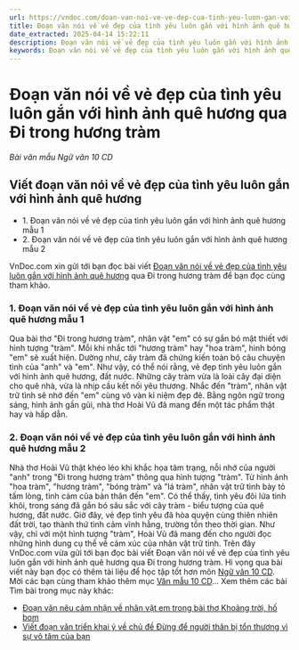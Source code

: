 ```yaml
---
url: https://vndoc.com/doan-van-noi-ve-ve-dep-cua-tinh-yeu-luon-gan-voi-hinh-anh-que-huong-292366
title: Đoạn văn nói về vẻ đẹp của tình yêu luôn gắn với hình ảnh quê hương qua Đi trong hương tràm - Bài văn mẫu Ngữ văn 10 CD - VnDoc.com
date_extracted: 2025-04-14 15:22:11
description: Đoạn văn nói về vẻ đẹp của tình yêu luôn gắn với hình ảnh quê hương qua Đi trong hương tràm được VnDoc.com sưu tầm và xin gửi tới bạn đọc cùng tham khảo.
keywords: Đoạn văn nói về vẻ đẹp của tình yêu luôn gắn với hình ảnh quê hương qua Đi trong hương tràm,Đoạn văn nói về vẻ đẹp của tình yêu luôn gắn với hình ảnh quê hương,viết Đoạn văn nói về vẻ đẹp của tình yêu luôn gắn với hình ảnh quê hương,ngữ văn 10 Cd,văn mẫu 10 CD
---
```


# Đoạn văn nói về vẻ đẹp của tình yêu luôn gắn với hình ảnh quê hương qua Đi trong hương tràm
 _Bài văn mẫu Ngữ văn 10 CD_
## Viết đoạn văn nói về vẻ đẹp của tình yêu luôn gắn với hình ảnh quê hương
  * 1\. Đoạn văn nói về vẻ đẹp của tình yêu luôn gắn với hình ảnh quê hương mẫu 1
  * 2\. Đoạn văn nói về vẻ đẹp của tình yêu luôn gắn với hình ảnh quê hương mẫu 2

VnDoc.com xin gửi tới bạn đọc bài viết [Đoạn văn nói về vẻ đẹp của tình yêu luôn gắn với hình ảnh quê hương](<https://vndoc.com/doan-van-noi-ve-ve-dep-cua-tinh-yeu-luon-gan-voi-hinh-anh-que-huong-292366>) qua Đi trong hương tràm để bạn đọc cùng tham khảo.
### 1\. Đoạn văn nói về vẻ đẹp của tình yêu luôn gắn với hình ảnh quê hương mẫu 1
Qua bài thơ "Đi trong hương tràm", nhân vật "em" có sự gắn bó mật thiết với hình tượng "tràm". Mỗi khi nhắc tới "hương tràm" hay "hoa tràm", hình bóng "em" sẽ xuất hiện. Dường như, cây tràm đã chứng kiến toàn bộ câu chuyện tình của "anh" và "em". Như vậy, có thể nói rằng, vẻ đẹp tình yêu luôn gắn với hình ảnh quê hương, đất nước. Những cây tràm vừa là loài cây đại diện cho quê nhà, vừa là nhịp cầu kết nối yêu thương. Nhắc đến "tràm", nhân vật trữ tình sẽ nhớ đến "em" cùng vô vàn kỉ niệm đẹp đẽ. Bằng ngôn ngữ trong sáng, hình ảnh gần gũi, nhà thơ Hoài Vũ đã mang đến một tác phẩm thật hay và hấp dẫn.
### 2\. Đoạn văn nói về vẻ đẹp của tình yêu luôn gắn với hình ảnh quê hương mẫu 2
Nhà thơ Hoài Vũ thật khéo léo khi khắc họa tâm trạng, nỗi nhớ của người "anh" trong "Đi trong hương tràm" thông qua hình tượng "tràm". Từ hình ảnh "hoa tràm", "hương tràm", "bóng tràm" và "lá tràm", nhân vật trữ tình bày tỏ tấm lòng, tình cảm của bản thân đến "em". Có thể thấy, tình yêu đôi lứa tinh khôi, trong sáng đã gắn bó sâu sắc với cây tràm - biểu tượng của quê hương, đất nước. Giờ đây, vẻ đẹp tình yêu đã hòa quyện cùng thiên nhiên đất trời, tạo thành thứ tình cảm vĩnh hằng, trường tồn theo thời gian. Như vậy, chỉ với một hình tượng "tràm", Hoài Vũ đã mang đến cho người đọc những hình dung cụ thể về cảm xúc của nhân vật trữ tình.
Trên đây VnDoc.com vừa gửi tới bạn đọc bài viết Đoạn văn nói về vẻ đẹp của tình yêu luôn gắn với hình ảnh quê hương qua Đi trong hương tràm. Hi vọng qua bài viết này bạn đọc có thêm tài liệu để học tập tốt hơn môn [Ngữ văn 10 CD](<https://vndoc.com/ngu-van-10-canh-dieu-tap2>). Mời các bạn cùng tham khảo thêm mục [Văn mẫu 10 CD](<https://vndoc.com/van-mau-lop-10-cd>)...
Xem thêm các bài Tìm bài trong mục này khác:
  * [Đoạn văn nêu cảm nhận về nhân vật em trong bài thơ Khoảng trời, hố bom](</doan-van-neu-cam-nhan-ve-nhan-vat-em-trong-bai-tho-khoang-troi-ho-bom-287048>)
  * [Viết đoạn văn triển khai ý về chủ đề Đừng để người thân bị tổn thương vì sự vô tâm của bạn](</viet-doan-van-trien-khai-y-ve-chu-de-dung-de-nguoi-than-bi-ton-thuong-vi-su-vo-tam-cua-ban-287050>)

